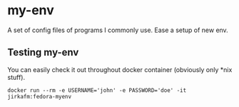 # my-env
A set of config files of programs I commonly use. Ease a setup of new env.

## Testing my-env
You can easily check it out throughout docker container (obviously only *nix stuff).
```
docker run --rm -e USERNAME='john' -e PASSWORD='doe' -it jirkafm:fedora-myenv
```

